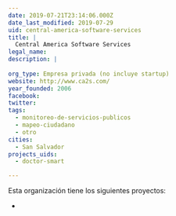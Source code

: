 ```yaml
---
date: 2019-07-21T23:14:06.000Z
date_last_modified: 2019-07-29
uid: central-america-software-services
title: |
  Central America Software Services
legal_name: 
description: |
  
org_type: Empresa privada (no incluye startup)
website: http://www.ca2s.com/
year_founded: 2006
facebook: 
twitter: 
tags:
  - monitoreo-de-servicios-publicos
  - mapeo-ciudadano
  - otro
cities: 
  - San Salvador
projects_uids:
  - doctor-smart

---
```


Esta organización tiene los siguientes proyectos:

- [](/proyectos/doctor-smart)
